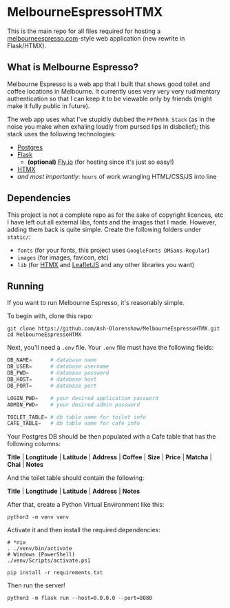 # MelbourneEspressoHTMX

This is the main repo for all files required for hosting a [melbourneespresso.com](https://melbourneespresso.com)-style web application (new rewrite in Flask/HTMX).

## What is Melbourne Espresso?

Melbourne Espresso is a web app that I built that shows good toilet and coffee locations in Melbourne. It currently uses very very very rudimentary authentication so that I can keep it to be viewable only by friends (might make it fully public in future).

The web app uses what I've stupidly dubbed the `PFfHhhh Stack` (as in the noise you make when exhaling loudly from pursed lips in disbelief); this stack uses the following technologies:

 - [Postgres](https://www.postgresql.org/)
 - [Flask](https://github.com/pallets/flask)
   - **(optional)** [Fly.io](https://fly.io/) (for hosting since it's just so easy!)
 - [HTMX](https://github.com/bigskysoftware/htmx)
 - *and most importantly*: `hours` of work wrangling HTML/CSS/JS into line

## Dependencies

This project is not a complete repo as for the sake of copyright licences, etc I have left out all external libs, fonts and the images that I made. However, adding them back is quite simple. Create the following folders under `static/`:
- `fonts` (for your fonts, this project uses `GoogleFonts DMSans-Regular`)
- `images` (for images, favicon, etc)
- `lib` (for [HTMX](https://github.com/bigskysoftware/htmx) and [LeafletJS](https://github.com/Leaflet/Leaflet) and any other libraries you want)

## Running

If you want to run Melbourne Espresso, it's reasonably simple. 

To begin with, clone this repo:
```nu-script
git clone https://github.com/Ash-Olorenshaw/MelbourneEspressoHTMX.git
cd MelbourneEspressoHTMX
```

Next, you'll need a `.env` file. Your `.env` file must have the following fields:

```python
DB_NAME=      # database name
DB_USER=      # database username
DB_PWD=       # database password
DB_HOST=      # database host
DB_PORT=      # database port

LOGIN_PWD=    # your desired application password
ADMIN_PWD=    # your desired admin password

TOILET_TABLE= # db table name for toilet info
CAFE_TABLE=   # db table name for cafe info
```

Your Postgres DB should be then populated with a Cafe table that has the following columns:

**Title** | **Longtitude** | **Latitude** | **Address** | **Coffee** | **Size** | **Price** | **Matcha** | **Chai** | **Notes**

And the toilet table should contain the following:

**Title** | **Longtitude** | **Latitude** | **Address** | **Notes**

After that, create a Python Virtual Environment like this:

```nu-script
python3 -m venv venv
```

Activate it and then install the required dependencies:

```nu-script
# *nix
. ./venv/bin/activate
# Windows (PowerShell)
./venv/Scripts/activate.ps1

pip install -r requirements.txt
```

Then run the server!

```nu-script
python3 -m flask run --host=0.0.0.0 --port=8080
```
